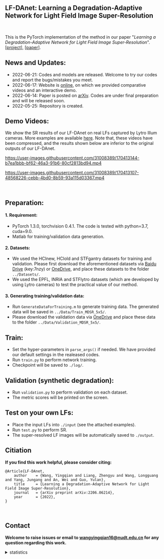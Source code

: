## LF-DAnet: Learning a Degradation-Adaptive Network for Light Field Image Super-Resolution
<br>

This is the PyTorch implementation of the method in our paper "*Learning a Degradation-Adaptive Network for Light Field Image Super-Resolution*". [[project](https://yingqianwang.github.io/LF-DAnet/)], [[paper](https://arxiv.org/pdf/2206.06214.pdf)].<br>

## News and Updates:
* 2022-06-21: Codes and models are released. Welcome to try our codes and report the bugs/mistakes you meet.
* 2022-06-17: Website is [online](https://yingqianwang.github.io/LF-DAnet/), on which we provided comparative videos and an interactive demo.
* 2022-06-14: Paper is posted on [arXiv](https://arxiv.org/pdf/2206.06214.pdf). Codes are under final preparation and will be released soon.
* 2022-05-25: Repository is created.


## Demo Videos:
We show the SR results of our LF-DAnet on real LFs captured by Lytro Illum cameras. More examples are available [here](https://github.com/YingqianWang/LF-DAnet/blob/main/demo_videos.md). Note that, these videos have been compressed, and the results shown below are inferior to the original outputs of our LF-DAnet.

https://user-images.githubusercontent.com/31008389/170413144-b7ea1bbb-bf62-46a3-91b6-80cf2813bd94.mp4

https://user-images.githubusercontent.com/31008389/170413107-48568226-cebb-4bd0-8b59-93a115d03367.mp4

<br>

## Preparation:

#### 1. Requirement:
* PyTorch 1.3.0, torchvision 0.4.1. The code is tested with python=3.7, cuda=9.0.
* Matlab for training/validation data generation.

#### 2. Datasets:
* We used the HCInew, HCIold and STFgantry datasets for training and validation. Please first download the aforementioned datasets via [Baidu Drive](https://pan.baidu.com/s/1mYQR6OBXoEKrOk0TjV85Yw) (key:7nzy) or [OneDrive](https://stuxidianeducn-my.sharepoint.com/:f:/g/personal/zyliang_stu_xidian_edu_cn/EpkUehGwOlFIuSSdadq9S4MBEeFkNGPD_DlzkBBmZaV_mA?e=FiUeiv), and place these datasets to the folder `../Datasets/`.
* We used the EPFL, INRIA and STFlytro datasets (which are developed by using Lytro cameras) to test the practical value of our method.

#### 3. Generating training/validation data:
* Run `GenerateDataForTraining.m` to generate training data. The generated data will be saved in `../Data/Train_MDSR_5x5/`.
* Please download the validation data via [OneDrive](https://stuxidianeducn-my.sharepoint.com/personal/zyliang_stu_xidian_edu_cn/_layouts/15/onedrive.aspx?id=%2Fpersonal%2Fzyliang%5Fstu%5Fxidian%5Fedu%5Fcn%2FDocuments%2FDAnet%2FValidation%5FMDSR&ga=1) and place these data to the folder `../Data/Validation_MDSR_5x5/`.

## Train:
* Set the hyper-parameters in `parse_args()` if needed. We have provided our default settings in the realeased codes.
* Run `train.py` to perform network training.
* Checkpoint will be saved to `./log/`.

## Validation (synthetic degradation):
* Run `validation.py` to perform validation on each dataset.
* The metric scores will be printed on the screen.

## Test on your own LFs:
* Place the input LFs into `./input` (see the attached examples).
* Run `test.py` to perform SR. 
* The super-resolved LF images will be automatically saved to `./output`.

## Citiation
**If you find this work helpful, please consider citing:**
```
@Article{LF-DAnet,
    author    = {Wang, Yingqian and Liang, Zhengyu and Wang, Longguang and Yang, Jungang and An, Wei and Guo, Yulan},
    title     = {Learning a Degradation-Adaptive Network for Light Field Image Super-Resolution},
    journal   = {arXiv preprint arXiv:2206.06214}, 
    year      = {2022},   
}
```
<br>

## Contact
**Welcome to raise issues or email to [wangyingqian16@nudt.edu.cn](wangyingqian16@nudt.edu.cn) for any question regarding this work.**

<details>
<summary>statistics</summary>

![visitors](https://visitor-badge.glitch.me/badge?page_id=YingqianWang/LF-DAnet)

</details>
